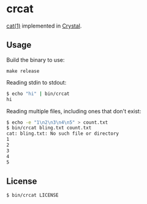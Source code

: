 # crcat

[cat(1)][] implemented in [Crystal][].

[cat(1)]: http://www.freebsd.org/cgi/man.cgi?cat(1)
[Crystal]: https://crystal-lang.org

## Usage

Build the binary to use:

```shell
make release
```

Reading stdin to stdout:

```bash
$ echo "hi" | bin/crcat
hi
```

Reading multiple files, including ones that don't exist:

```bash
$ echo -e "1\n2\n3\n4\n5" > count.txt
$ bin/crcat bling.txt count.txt
cat: bling.txt: No such file or directory
1
2
3
4
5
```

## License

```bash
$ bin/crcat LICENSE
```
